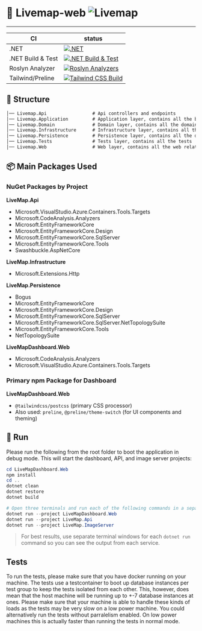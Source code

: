 # 📌 Livemap-web ![Livemap](https://img.shields.io/badge/Livemap-cSharp_App-blue)
---
| CI                | status                                                                                                                                                                                                    |
|-------------------|-----------------------------------------------------------------------------------------------------------------------------------------------------------------------------------------------------------|
| .NET              | [![.NET](https://github.com/STU-GroupI/LiveMap-Web/actions/workflows/ci-dotnet.yml/badge.svg)](https://github.com/STU-GroupI/LiveMap-Web/actions/workflows/ci-dotnet.yml)                                 |
| .NET Build & Test | [![.NET Build & Test](https://github.com/STU-GroupI/LiveMap-Web/actions/workflows/ci-tests_coverage.yml/badge.svg)](https://github.com/STU-GroupI/LiveMap-Web/actions/workflows/ci-tests_coverage.yml)    |
| Roslyn Analyzer   | [![Roslyn Analyzers](https://github.com/STU-GroupI/LiveMap-Web/actions/workflows/ci-roslyn_analyzers.yml/badge.svg)](https://github.com/STU-GroupI/LiveMap-Web/actions/workflows/ci-roslyn_analyzers.yml) |
| Tailwind/Preline  | [![Tailwind CSS Build](https://github.com/STU-GroupI/LiveMap-Web/actions/workflows/ci-tailwind.yml/badge.svg)](https://github.com/STU-GroupI/LiveMap-Web/actions/workflows/ci-tailwind.yml)               |


## 🚩 Structure

```markdown
│── Livemap.Api                 # Api controllers and endpoints
│── Livemap.Application         # Application layer, contains all the business logic
│── Livemap.Domain              # Domain layer, contains all the domain entities and value objects
│── Livemap.Infrastructure      # Infrastructure layer, contains all the logic to connect the web app to the API
│── Livemap.Persistence         # Persistence layer, contains all the database related code
│── Livemap.Tests               # Tests layer, contains all the tests
│── Livemap.Web                 # Web layer, contains all the web related code
```

## 📦 Main Packages Used

### NuGet Packages by Project

**LiveMap.Api**
- Microsoft.VisualStudio.Azure.Containers.Tools.Targets
- Microsoft.CodeAnalysis.Analyzers
- Microsoft.EntityFrameworkCore
- Microsoft.EntityFrameworkCore.Design
- Microsoft.EntityFrameworkCore.SqlServer
- Microsoft.EntityFrameworkCore.Tools
- Swashbuckle.AspNetCore

**LiveMap.Infrastructure**
- Microsoft.Extensions.Http

**LiveMap.Persistence**
- Bogus
- Microsoft.EntityFrameworkCore
- Microsoft.EntityFrameworkCore.Design
- Microsoft.EntityFrameworkCore.SqlServer
- Microsoft.EntityFrameworkCore.SqlServer.NetTopologySuite
- Microsoft.EntityFrameworkCore.Tools
- NetTopologySuite

**LiveMapDashboard.Web**
- Microsoft.CodeAnalysis.Analyzers
- Microsoft.VisualStudio.Azure.Containers.Tools.Targets

### Primary npm Package for Dashboard

**LiveMapDashboard.Web**
- `@tailwindcss/postcss` (primary CSS processor)
- Also used: `preline`, `@preline/theme-switch` (for UI components and theming)

## 🧪 Run
Please run the following from the root folder to boot the application in debug mode.
This will start the dashboard, API, and image server projects:

```powershell
cd LiveMapDashboard.Web
npm install
cd ..
dotnet clean
dotnet restore
dotnet build

# Open three terminals and run each of the following commands in a separate terminal:
dotnet run --project LiveMapDashboard.Web
dotnet run --project LiveMap.Api
dotnet run --project LiveMap.ImageServer
```

> For best results, use separate terminal windows for each `dotnet run` command so you can see the output from each service.

## Tests
To run the tests, please make sure that you have docker running on your machine. The tests use a testcontainer to boot up database instances per test group to keep the tests isolated from each other. This, however, does mean that the host machine will be running up to +-7 database instances at ones. Please make sure that your machine is able to handle these kinds of loads as the tests may be very slow on a low power machine. You could alternatively run the tests without parralelism enabled. On low power machines this is actually faster than running the tests in normal mode.